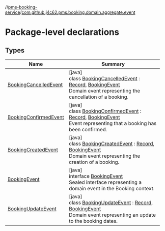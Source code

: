 //[pms-booking-service](../../index.md)/[com.github.j4c62.pms.booking.domain.aggregate.event](index.md)

# Package-level declarations

## Types

| Name | Summary |
|---|---|
| [BookingCancelledEvent](-booking-cancelled-event/index.md) | [java]<br>class [BookingCancelledEvent](-booking-cancelled-event/index.md) : [Record](https://docs.oracle.com/en/java/javase/23/docs/api/java.base/java/lang/Record.html), [BookingEvent](-booking-event/index.md)<br>Domain event representing the cancellation of a booking. |
| [BookingConfirmedEvent](-booking-confirmed-event/index.md) | [java]<br>class [BookingConfirmedEvent](-booking-confirmed-event/index.md) : [Record](https://docs.oracle.com/en/java/javase/23/docs/api/java.base/java/lang/Record.html), [BookingEvent](-booking-event/index.md)<br>Event representing that a booking has been confirmed. |
| [BookingCreatedEvent](-booking-created-event/index.md) | [java]<br>class [BookingCreatedEvent](-booking-created-event/index.md) : [Record](https://docs.oracle.com/en/java/javase/23/docs/api/java.base/java/lang/Record.html), [BookingEvent](-booking-event/index.md)<br>Domain event representing the creation of a booking. |
| [BookingEvent](-booking-event/index.md) | [java]<br>interface [BookingEvent](-booking-event/index.md)<br>Sealed interface representing a domain event in the Booking context. |
| [BookingUpdateEvent](-booking-update-event/index.md) | [java]<br>class [BookingUpdateEvent](-booking-update-event/index.md) : [Record](https://docs.oracle.com/en/java/javase/23/docs/api/java.base/java/lang/Record.html), [BookingEvent](-booking-event/index.md)<br>Domain event representing an update to the booking dates. |
